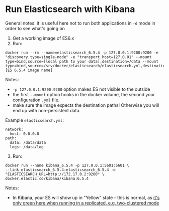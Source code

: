 # Run Elasticsearch with Kibana

General notes: it is useful here not to run both applications in `-d` mode in order to see what's going on

1. Get a working image of ES6.x
2. Run:
  ```
  docker run --rm --name=elasticsearch_6.5.4 -p 127.0.0.1:9200:9200 -e "discovery.type=single-node" -e "transport.host=127.0.01" --mount type=bind,source=[local path to your data],destination=/data --mount type=bind,source=/srv/docker/elasticsearch/elasticsearch.yml,destination=/elasticsearch/config/elasticsearch.yml [ES 6.5.4 image name]
  ```

  Notes:
  - `-p 127.0.0.1:9200:9200` option makes ES not visible to the outside
  - the first `--mount` option hooks in the docker volume, the second your configuration `.yml` file.
  - make sure the image expects the destination paths! Otherwise you will end up with non-persistent data.

  Example `elasticsearch.yml`:

  ```
  network:
    host: 0.0.0.0
  path:
    data: /data/data
    logs: /data/log
  ```

3. Run:
  ```
  docker run --name kibana_6.5.4 -p 127.0.0.1:5601:5601 \
  --link elasticsearch_6.5.4:elasticsearch_6.5.4 -e "ELASTICSEARCH_URL=http://172.17.0.2:9200" \
  docker.elastic.co/kibana/kibana:6.5.4
  ```

  Notes:
  - In Kibana, your ES will show up in "Yellow" state - this is normal, as [it's only green here when running in a replicated, e.g. two-clustered mode](http://chrissimpson.co.uk/elasticsearch-yellow-cluster-status-explained.html)
